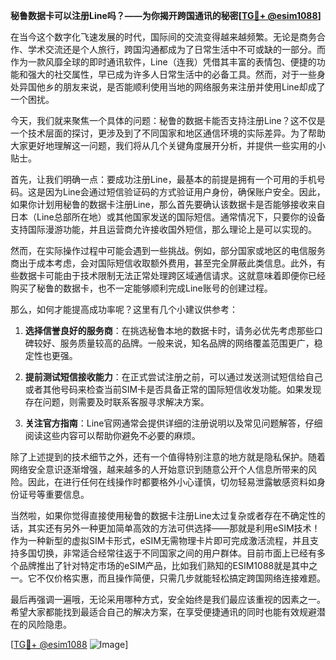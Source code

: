 **秘鲁数据卡可以注册Line吗？——为你揭开跨国通讯的秘密[[TG💪+ @esim1088](https://t.me/s/esim1088)]**

在当今这个数字化飞速发展的时代，国际间的交流变得越来越频繁。无论是商务合作、学术交流还是个人旅行，跨国沟通都成为了日常生活中不可或缺的一部分。而作为一款风靡全球的即时通讯软件，Line（连我）凭借其丰富的表情包、便捷的功能和强大的社交属性，早已成为许多人日常生活中的必备工具。然而，对于一些身处异国他乡的朋友来说，是否能顺利使用当地的网络服务来注册并使用Line却成了一个困扰。

今天，我们就来聚焦一个具体的问题：秘鲁的数据卡能否支持注册Line？这不仅是一个技术层面的探讨，更涉及到了不同国家和地区通信环境的实际差异。为了帮助大家更好地理解这一问题，我们将从几个关键角度展开分析，并提供一些实用的小贴士。

首先，让我们明确一点：要成功注册Line，最基本的前提是拥有一个可用的手机号码。这是因为Line会通过短信验证码的方式验证用户身份，确保账户安全。因此，如果你计划用秘鲁的数据卡注册Line，那么首先要确认该数据卡是否能够接收来自日本（Line总部所在地）或其他国家发送的国际短信。通常情况下，只要你的设备支持国际漫游功能，并且运营商允许接收国外短信，那么理论上是可以实现的。

然而，在实际操作过程中可能会遇到一些挑战。例如，部分国家或地区的电信服务商出于成本考虑，会对国际短信收取额外费用，甚至完全屏蔽此类信息。此外，有些数据卡可能由于技术限制无法正常处理跨区域通信请求。这就意味着即便你已经购买了秘鲁的数据卡，也不一定能够顺利完成Line账号的创建过程。

那么，如何才能提高成功率呢？这里有几个小建议供参考：

1. **选择信誉良好的服务商**：在挑选秘鲁本地的数据卡时，请务必优先考虑那些口碑较好、服务质量较高的品牌。一般来说，知名品牌的网络覆盖范围更广，稳定性也更强。
   
2. **提前测试短信接收能力**：在正式尝试注册之前，可以通过发送测试短信给自己或者其他号码来检查当前SIM卡是否具备正常的国际短信收发功能。如果发现存在问题，则需要及时联系客服寻求解决方案。

3. **关注官方指南**：Line官网通常会提供详细的注册说明以及常见问题解答，仔细阅读这些内容可以帮助你避免不必要的麻烦。

除了上述提到的技术细节之外，还有一个值得特别注意的地方就是隐私保护。随着网络安全意识逐渐增强，越来越多的人开始意识到随意公开个人信息所带来的风险。因此，在进行任何在线操作时都要格外小心谨慎，切勿轻易泄露敏感资料如身份证号等重要信息。

当然啦，如果你觉得直接使用秘鲁的数据卡注册Line太过复杂或者存在不确定性的话，其实还有另外一种更加简单高效的方法可供选择——那就是利用eSIM技术！作为一种新型的虚拟SIM卡形式，eSIM无需物理卡片即可完成激活流程，并且支持多国切换，非常适合经常往返于不同国家之间的用户群体。目前市面上已经有多个品牌推出了针对特定市场的eSIM产品，比如我们熟知的ESIM1088就是其中之一。它不仅价格实惠，而且操作简便，只需几步就能轻松搞定跨国网络连接难题。

最后再强调一遍哦，无论采用哪种方式，安全始终是我们最应该重视的因素之一。希望大家都能找到最适合自己的解决方案，在享受便捷通讯的同时也能有效规避潜在的风险隐患。

[[TG💪+ @esim1088](https://t.me/s/esim1088) ![Image](https://i.postimg.cc/4NQfJmqS/Snipaste-2025-05-13-00-14-12.png)]